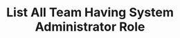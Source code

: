 ---
layout: queryPage
title: List All Team Having System Administrator Role
tablePlural: teams 
queryName: List-All-Teams-With-System-Administrator-Role
discussionId: 5
---